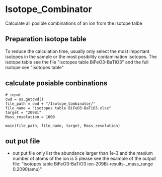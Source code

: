 # Isotope_Combinator
 Calculate all posible combinations of an ion from the isotope talbe

## Preparation isotope table
To reduce the calculation time, usually only select the most important isotopes in the sample or the most posibility contamination isotopes.
The isotope table see the file "isotopes table BiFeO3-BaTiO3" and the full isotope see "isotopes table"

## calculate posiable conbinations
    # input
    cwd = os.getcwd()
    file_path = cwd + "/Isotope_Combinator/"
    file_name = "isotopes table BiFeO3-BaTiO3.xlsx"
    target = "209Bi"
    Mass_resolution = 1000

    main(file_path, file_name, target, Mass_resolution)
    
  ## out put file
  - out put file only list the abundance larger than 1e-3 and the maxium number of atoms of the ion is 5
please see the example of the output file: "isotopes table BiFeO3-BaTiO3 ion-209Bi-results-_mass_range 0.2090(amu)"
